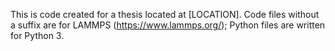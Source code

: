 This is code created for a thesis located at [LOCATION].
Code files without a suffix are for LAMMPS (https://www.lammps.org/); Python files are written for Python 3.
